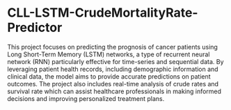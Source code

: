 # CLL-LSTM-CrudeMortalityRate-Predictor


This project focuses on predicting the prognosis of cancer patients using Long Short-Term Memory (LSTM) networks, a type of recurrent neural network (RNN) particularly effective for time-series and sequential data. By leveraging patient health records, including demographic information and clinical data, the model aims to provide accurate predictions on patient outcomes. The project also includes real-time analysis of crude rates and survival rate which can assist healthcare professionals in making informed decisions and improving personalized treatment plans.
